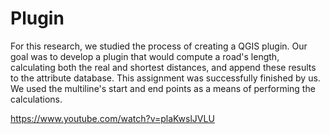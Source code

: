 # Plugin
For this research, we studied the process of creating a QGIS plugin. Our goal was to develop a plugin that would compute a road's length, calculating both the real and shortest distances, and append these results to the attribute database. This assignment was successfully finished by us. We used the multiline's start and end points as a means of performing the calculations.

https://www.youtube.com/watch?v=plaKwslJVLU
